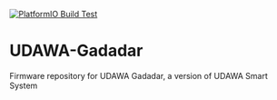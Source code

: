 [![PlatformIO Build Test](https://github.com/Narin-Laboratory/UDAWA-Gadadar/actions/workflows/build-test.yml/badge.svg)](https://github.com/Narin-Laboratory/UDAWA-Gadadar/actions/workflows/build-test.yml)

# UDAWA-Gadadar

Firmware repository for UDAWA Gadadar, a version of UDAWA Smart System

